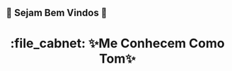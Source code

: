 ## :memo: Sejam Bem Vindos 👋

<title align="center"> /Heber9889 #: Mais Sobre Mim </title>




<h1 align="center">:file_cabnet:  ✨Me Conhecem Como Tom✨ </h1>


